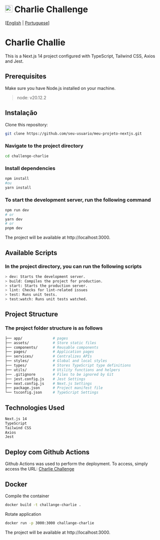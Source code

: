 # <img src="https://avatars1.githubusercontent.com/u/7063040?v=4&s=200.jpg" alt="HU" width="24" /> Charlie Challenge

[[English](README.md) | [Portuguese](README.pt.md)]

# Charlie Challie 

This is a Next.js 14 project configured with TypeScript, Tailwind CSS, Axios and Jest.

## Prerequisites

Make sure you have Node.js installed on your machine.

> node: v20.12.2

## Instalação

Clone this repository:
```bash
git clone https://github.com/seu-usuario/meu-projeto-nextjs.git
```
### Navigate to the project directory

```bash
cd challenge-charlie
```

### Install dependencies
```bash
npm install
#ou
yarn install
```

### To start the development server, run the following command
```bash
npm run dev
# or
yarn dev
# or
pnpm dev
```

The project will be available at http://localhost:3000.

## Available Scripts
### In the project directory, you can run the following scripts

```bash
> dev: Starts the development server.
> build: Compiles the project for production.
> start: Starts the production server.
> lint: Checks for lint-related issues
> test: Runs unit tests.
> test:watch: Runs unit tests watched.
```

## Project Structure
### The project folder structure is as follows
```bash
├── app/              # pages
├── assets/           # Store static files
├── components/       # Reusable components
├── pages/            # Application pages
├── services/         # Centralizes APIs
├── styles/           # Global and local styles
├── types/            # Stores TypeScript type definitions
├── utils/            # Utility functions and helpers
├── .gitignore        # Files to be ignored by Git
├── jest.config.js    # Jest Settings
├── next.config.js    # Next.js Settings
├── package.json      # Project manifest file
└── tsconfig.json     # TypeScript Settings
```
## Technologies Used

```bash
Next.js 14
TypeScript
Tailwind CSS
Axios
Jest
```

## Deploy com Github Actions

Github Actions was used to perform the deployment. To access, simply access the URL: [Charlie Challenge](https://pedrohenrickcs.github.io/challenge-charlie/)

## Docker
Compile the container
```bash
docker build -t challange-charlie .
```

Rotate application
```bash
docker run -p 3000:3000 challange-charlie
```

The project will be available at http://localhost:3000.
